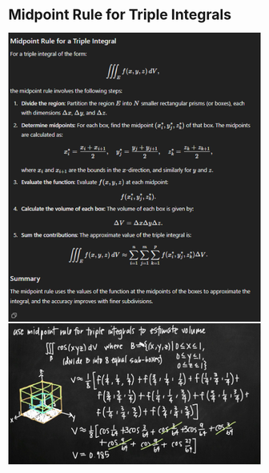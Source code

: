 # Midpoint Rule for Triple Integrals

![alt text](image.png)
![alt text](mid-point-rule-triple-intergrals-1.png)
